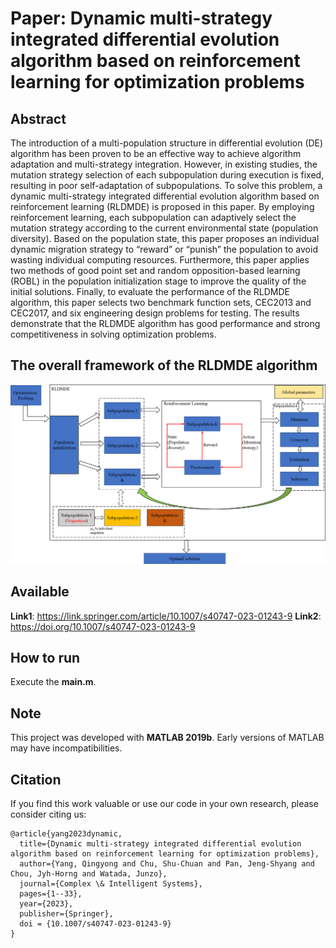 # Paper: Dynamic multi-strategy integrated differential evolution algorithm based on reinforcement learning for optimization problems

## Abstract
The introduction of a multi-population structure in differential evolution (DE) algorithm has been proven to be an effective way to achieve algorithm adaptation and multi-strategy integration. However, in existing studies, the mutation strategy selection of each subpopulation during execution is fixed, resulting in poor self-adaptation of subpopulations. To solve this problem, a dynamic multi-strategy integrated differential evolution algorithm based on reinforcement learning (RLDMDE) is proposed in this paper. By employing reinforcement learning, each subpopulation can adaptively select the mutation strategy according to the current environmental state (population diversity). Based on the population state, this paper proposes an individual dynamic migration strategy to “reward” or “punish” the population to avoid wasting individual computing resources. Furthermore, this paper applies two methods of good point set and random opposition-based learning (ROBL) in the population initialization stage to improve the quality of the initial solutions. Finally, to evaluate the performance of the RLDMDE algorithm, this paper selects two benchmark function sets, CEC2013 and CEC2017, and six engineering design problems for testing. The results demonstrate that the RLDMDE algorithm has good performance and strong competitiveness in solving optimization problems.

## The overall framework of the RLDMDE algorithm
![Alt text](image.png)

## Available
**Link1**: https://link.springer.com/article/10.1007/s40747-023-01243-9
**Link2**: https://doi.org/10.1007/s40747-023-01243-9

## How to run
Execute the **main.m**.

## Note  
This project was developed with **MATLAB 2019b**. Early versions of MATLAB may have incompatibilities.

## Citation
If you find this work valuable or use our code in your own research, please consider citing us:
```
@article{yang2023dynamic,
  title={Dynamic multi-strategy integrated differential evolution algorithm based on reinforcement learning for optimization problems},
  author={Yang, Qingyong and Chu, Shu-Chuan and Pan, Jeng-Shyang and Chou, Jyh-Horng and Watada, Junzo},
  journal={Complex \& Intelligent Systems},
  pages={1--33},
  year={2023},
  publisher={Springer},
  doi = {10.1007/s40747-023-01243-9}
}
```
